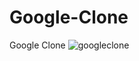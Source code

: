 # Google-Clone
Google Clone
![googleclone](https://user-images.githubusercontent.com/59081893/173674814-56a9c0b9-bcdd-4c6c-94be-f548da6d5ff0.png)
